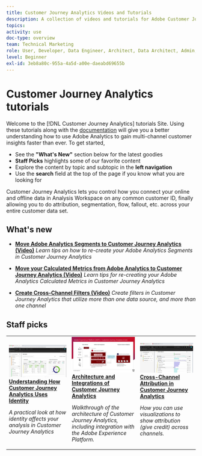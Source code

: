 ```yaml
---
title: Customer Journey Analytics Videos and Tutorials
description: A collection of videos and tutorials for Adobe Customer Journey Analytics.
topics: 
activity: use
doc-type: overview
team: Technical Marketing
role: User, Developer, Data Engineer, Architect, Data Architect, Admin, Leader
level: Beginner
exl-id: 3eb8a80c-955a-4a5d-a00e-daeabd69655b
---
```

# Customer Journey Analytics tutorials

Welcome to the [!DNL Customer Journey Analytics] tutorials Site.  Using these tutorials along with the [documentation](https://experienceleague.adobe.com/docs/analytics-platform/using/cja-landing.html) will give you a better understanding how to use Adobe Analytics to gain multi-channel customer insights faster than ever.  To get started,

* See the **"What's New"** section below for the latest goodies
* **Staff Picks** highlights some of our favorite content 
* Explore the content by topic and subtopic in the **left navigation**
* Use the **search** field at the top of the page if you know what you are looking for

Customer Journey Analytics lets you control how you connect your online and offline data in Analysis Workspace on any common customer ID, finally allowing you to do attribution, segmentation, flow, fallout, etc. across your entire customer data set.

<div id="whats-new-section">

## What's new

* **[Move Adobe Analytics Segments to Customer Journey Analytics (Video)](components/filters/moving-adobe-analytics-segments-to-customer-journey-analytics.md)**
    *Learn tips on how to re-create your Adobe Analytics Segments in Customer Journey Analytics*

* **[Move your Calculated Metrics from Adobe Analytics to Customer Journey Analytics (Video)](components/calc-metrics/moving-your-calculated-metrics-from-adobe-analytics-to-customer-journey-analytics.md)**
    *Learn tips for re-creating your Adobe Analytics Calculated Metrics in Customer Journey Analytics*    

* **[Create Cross-Channel Filters (Video)](components/filters/creating-cross-channel-filters-in-customer-journey-analytics.md)**
    *Create filters in Customer Journey Analytics that utilize more than one data source, and more than one channel*
   
</div>

<div id="recs-overview-body-1"></div>
<div id="recs-overview-body-2"></div>
<div id="recs-overview-body-3"></div>
<div id="recs-overview-body-4"></div>
<div id="recs-overview-body-5"></div>
<div id="recs-overview-body-6"></div>

<div id="staff-picks-section">
   
## Staff picks

<table>
<tr>
  <td>
    <a href="visitor-id/understanding-how-customer-journey-analytics-uses-identity.md">
      <img alt="Understanding How CJA Uses Identity" src="assets/30750.jpg" />
    </a>
    <div>
      <a href="visitor-id/understanding-how-customer-journey-analytics-uses-identity.md">
    <strong>Understanding How Customer Journey Analytics Uses Identity</strong>
    </a>
    </div>
    <p>
    <em>A practical look at how identity affects your analysis in Customer Journey Analytics</em>
    <p>
  </td>
   <td>
    <a href="architecture/architecture-and-integrations-of-cja.md">
      <img alt="Architecture and Integrations of Customer Journey Analytics" src="assets/32483.jpg" />
    </a>
    <div>
      <a href="architecture/architecture-and-integrations-of-cja.md">
    <strong>Architecture and Integrations of Customer Journey Analytics</strong>
    </a>
    </div>
    <p>
    <em>Walkthrough of the architecture of Customer Journey Analytics, including integration with the Adobe Experience Platform.</em>
    <p>
  </td>
  <td>
    <a href="analysis-workspace/visualizations/cross-channel-attribution-in-customer-journey-analytics.md">
      <img alt="Cross-Channel Attribution in Customer Journey Analytics" src="assets/31772.jpg" />
    </a>
    <div>
      <a href="analysis-workspace/visualizations/cross-channel-attribution-in-customer-journey-analytics.md">
    <strong>Cross-Channel Attribution in Customer Journey Analytics</strong>
    </a>
    </div>
    <p>
    <em>How you can use visualizations to show attribution (give credit) across channels.</em>
    <p>
  </td>
</tr>
</table>
</div>
